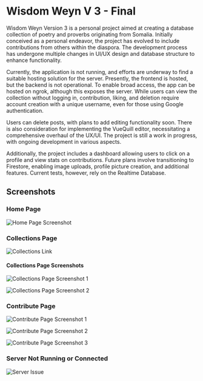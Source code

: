 # Wisdom Weyn V 3 - Final

Wisdom Weyn Version 3 is a personal project aimed at creating a database collection of poetry and proverbs originating from Somalia. Initially conceived as a personal endeavor, the project has evolved to include contributions from others within the diaspora. The development process has undergone multiple changes in UI/UX design and database structure to enhance functionality.

Currently, the application is not running, and efforts are underway to find a suitable hosting solution for the server. Presently, the frontend is hosted, but the backend is not operational. To enable broad access, the app can be hosted on ngrok, although this exposes the server. While users can view the collection without logging in, contribution, liking, and deletion require account creation with a unique username, even for those using Google authentication.

Users can delete posts, with plans to add editing functionality soon. There is also consideration for implementing the VueQuill editor, necessitating a comprehensive overhaul of the UX/UI. The project is still a work in progress, with ongoing development in various aspects.

Additionally, the project includes a dashboard allowing users to click on a profile and view stats on contributions. Future plans involve transitioning to Firestore, enabling image uploads, profile picture creation, and additional features. Current tests, however, rely on the Realtime Database.

## Screenshots

### Home Page
![Home Page Screenshot](https://github.com/RageKage/Wisdom_Weyn_V_3_Final/assets/99547837/4343f225-7e9c-45c2-a948-5a6c8dceaea9)

### Collections Page
![Collections Link](https://github.com/RageKage/Wisdom_Weyn_V_3_Final/assets/99547837/6f779918-3e0b-4382-8fdd-34d86ec25d0d)

#### Collections Page Screenshots
![Collections Page Screenshot 1](https://github.com/RageKage/Wisdom_Weyn_V_3_Final/assets/99547837/ad666160-c902-47a3-84c7-7ec07f08a191)

![Collections Page Screenshot 2](https://github.com/RageKage/Wisdom_Weyn_V_3_Final/assets/99547837/8cd4ef50-9eb0-49ce-bd6f-255a3ee41f32)

### Contribute Page
![Contribute Page Screenshot 1](https://github.com/RageKage/Wisdom_Weyn_V_3_Final/assets/99547837/804fdb23-04ed-414f-bb68-cd4bacaee4fb)

![Contribute Page Screenshot 2](https://github.com/RageKage/Wisdom_Weyn_V_3_Final/assets/99547837/c0890c17-1ef0-4248-9500-4cdafb96b428)

![Contribute Page Screenshot 3](https://github.com/RageKage/Wisdom_Weyn_V_3_Final/assets/99547837/a39a0c56-97be-4e87-a76b-f3c374e7bd3f)

### Server Not Running or Connected
![Server Issue](https://github.com/RageKage/Wisdom_Weyn_V_3_Final/assets/99547837/3be56451-3572-4560-b41c-63057190a63f)
